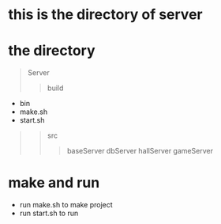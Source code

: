 # this is the directory of server
# the directory
> Server
>> build
- bin
- make.sh
- start.sh
>> src
>>> baseServer
>>> dbServer
>>> hallServer
>>> gameServer

# make and run
- run make.sh to make project
- run start.sh to run
